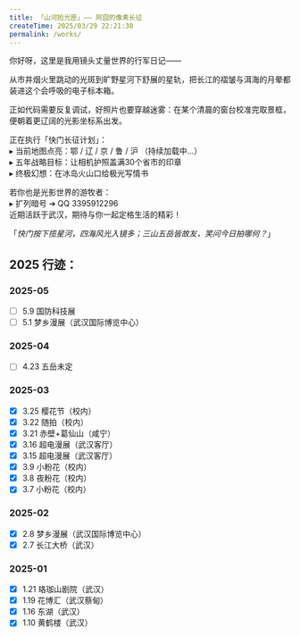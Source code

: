 ```yaml
---
title: 「山河拾光匣」—— 阿囧的像素长征
createTime: 2025/03/29 22:21:30
permalink: /works/
---
```


你好呀，这里是我用镜头丈量世界的行军日记——

从市井烟火里跳动的光斑到旷野星河下舒展的星轨，把长江的褶皱与洱海的月晕都装进这个会呼吸的电子标本箱。

正如代码需要反复调试，好照片也要穿越迷雾：在某个清晨的窗台校准完取景框，便朝着更辽阔的光影坐标系出发。

正在执行「快门长征计划」：  
▸ 当前地图点亮：鄂 / 辽 / 京 / 鲁 / 沪 （持续加载中...）  
▸ 五年战略目标：让相机护照盖满30个省市的印章  
▸ 终极幻想：在冰岛火山口给极光写情书

若你也是光影世界的游牧者：  
▸ 扩列暗号 ➔ QQ 3395912296  
近期活跃于武汉，期待与你一起定格生活的精彩！


「*快门按下揽星河，四海风光入镜多；三山五岳皆故友，笑问今日拍哪何？*」

## 2025 行迹：

### 2025-05

- [ ] 5.9 国防科技展  
- [ ] 5.1 梦乡漫展（武汉国际博览中心）

### 2025-04

- [ ] 4.23 五岳未定  

### 2025-03

- [x] 3.25 樱花节（校内）  
- [x] 3.22 随拍（校内）  
- [x] 3.21 赤壁+葛仙山（咸宁）  
- [x] 3.16 超电漫展（武汉客厅）  
- [x] 3.15 超电漫展（武汉客厅）  
- [x] 3.9 小粉花（校内）  
- [x] 3.8 夜粉花（校内）  
- [x] 3.7 小粉花（校内）

### 2025-02

- [x] 2.8 梦乡漫展（武汉国际博览中心）  
- [x] 2.7 长江大桥（武汉）  

### 2025-01

- [x] 1.21 珞珈山剧院（武汉）  
- [x] 1.19 花博汇（武汉蔡甸）  
- [x] 1.16 东湖（武汉）  
- [x] 1.10 黄鹤楼（武汉）